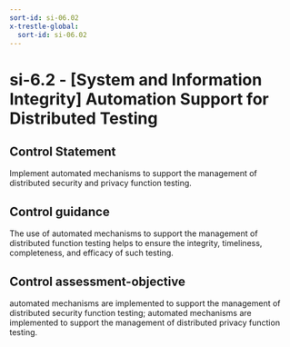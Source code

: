 ```yaml
---
sort-id: si-06.02
x-trestle-global:
  sort-id: si-06.02
---
```


# si-6.2 - \[System and Information Integrity\] Automation Support for Distributed Testing

## Control Statement

Implement automated mechanisms to support the management of distributed security and privacy function testing.

## Control guidance

The use of automated mechanisms to support the management of distributed function testing helps to ensure the integrity, timeliness, completeness, and efficacy of such testing.

## Control assessment-objective

automated mechanisms are implemented to support the management of distributed security function testing;
automated mechanisms are implemented to support the management of distributed privacy function testing.
